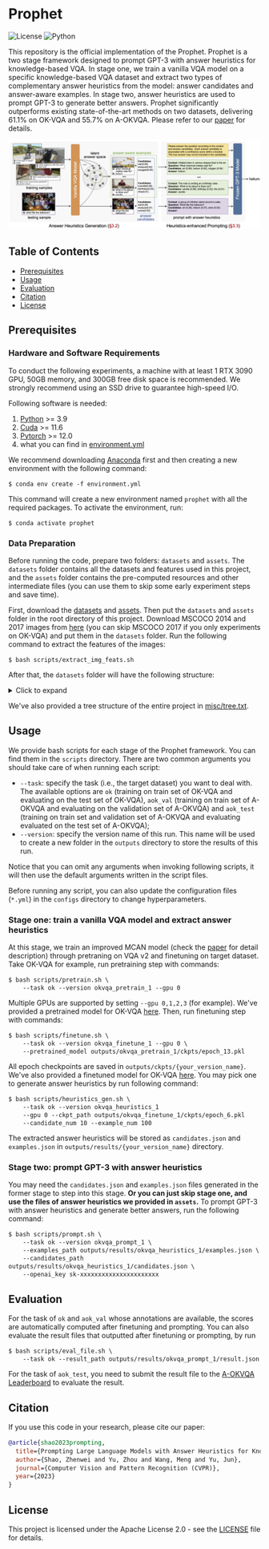 # Prophet

![License](https://img.shields.io/badge/license-Apache%202.0-blue)
![Python](https://img.shields.io/badge/python-3.9-blue)

This repository is the official implementation of the Prophet. Prophet is a two stage framework designed to prompt GPT-3 with answer heuristics for knowledge-based VQA. In stage one, we train a vanilla VQA model on a specific knowledge-based VQA dataset and extract two types of complementary answer heuristics from the model: answer candidates and answer-aware examples. In stage two, answer heuristics are used to prompt GPT-3 to generate better answers. Prophet significantly outperforms existing state-of-the-art methods on two datasets, delivering 61.1% on OK-VQA and 55.7% on A-OKVQA. Please refer to our [paper](https://arxiv.org/pdf/2303.01903.pdf) for details.

![prophet](misc/framework.png)

## Table of Contents

- [Prerequisites](#prerequisites)
- [Usage](#usage)
- [Evaluation](#evaluation)
- [Citation](#citation)
- [License](#license)
<!-- - [Acknowledgement](#acknowledgement) -->

## Prerequisites

### Hardware and Software Requirements

To conduct the following experiments, a machine with at least 1 RTX 3090 GPU, 50GB memory, and 300GB free disk space is recommended. We strongly recommend using an SSD drive to guarantee high-speed I/O.

Following software is needed:

1. [Python](https://www.python.org/downloads/) >= 3.9
2. [Cuda](https://developer.nvidia.com/cuda-toolkit) >= 11.6
3. [Pytorch](https://pytorch.org/get-started/locally/) >= 12.0
5. what you can find in [environment.yml](environment.yml)

We recommend downloading [Anaconda](https://www.anaconda.com/) first and then creating a new environment with the following command:

``` shell
$ conda env create -f environment.yml
```

This command will create a new environment named `prophet` with all the required packages. To activate the environment, run:

``` shell
$ conda activate prophet
```

### Data Preparation

Before running the code, prepare two folders: `datasets` and `assets`. The `datasets` folder contains all the datasets and features used in this project, and the `assets` folder contains the pre-computed resources and other intermediate files (you can use them to skip some early experiment steps and save time).

First, download the [datasets](https://awma1-my.sharepoint.com/:u:/g/personal/yuz_l0_tn/Ebzd7EANzHVHnh3FvYvCJ7kBkJf56iT1Obe5L2PZAzgM2g?download=1) and [assets](https://awma1-my.sharepoint.com/:u:/g/personal/yuz_l0_tn/Ec5NPIswAxlEqi74qwGjIf0BKInF0O6nwW5dtn4h3GOUsQ?download=1). Then put the `datasets` and `assets` folder in the root directory of this project. Download MSCOCO 2014 and 2017 images from [here](https://cocodataset.org/#download) (you can skip MSCOCO 2017 if you only experiments on OK-VQA) and put them in the `datasets` folder. Run the following command to extract the features of the images:

``` shell
$ bash scripts/extract_img_feats.sh
```

After that, the `datasets` folder will have the following structure:

<details>
<summary>Click to expand</summary>

```
datasets
├── aokvqa
│   ├── aokvqa_v1p0_test.json
│   ├── aokvqa_v1p0_train.json
│   └── aokvqa_v1p0_val.json
├── coco2014
│   ├── train2014
│   └── val2014
├── coco2014_feats
│   ├── train2014
│   └── val2014
├── coco2017
│   ├── test2017
│   ├── train2017
│   └── val2017
├── coco2017_feats
│   ├── test2017
│   ├── train2017
│   └── val2017
├── okvqa
│   ├── mscoco_train2014_annotations.json
│   ├── mscoco_val2014_annotations.json
│   ├── OpenEnded_mscoco_train2014_questions.json
│   └── OpenEnded_mscoco_val2014_questions.json
└── vqav2
    ├── v2_mscoco_train2014_annotations.json
    ├── v2_mscoco_val2014_annotations.json
    ├── v2_OpenEnded_mscoco_train2014_questions.json
    ├── v2_OpenEnded_mscoco_val2014_questions.json
    ├── v2valvg_no_ok_annotations.json
    ├── v2valvg_no_ok_questions.json
    ├── vg_annotations.json
    └── vg_questions.json
```
</details>

We've also provided a tree structure of the entire project in [misc/tree.txt](misc/tree.txt).

## Usage

We provide bash scripts for each stage of the Prophet framework. You can find them in the `scripts` directory. There are two common arguments you should take care of when running each script:

- `--task`: specify the task (i.e., the target dataset) you want to deal with. The available options are `ok` (training on train set of OK-VQA and evaluating on the test set of OK-VQA), `aok_val` (training on train set of A-OKVQA and evaluating on the validation set of A-OKVQA) and `aok_test` (training on train set and validation set of A-OKVQA and evaluating evaluated on the test set of A-OKVQA);
- `--version`: specify the version name of this run. This name will be used to create a new folder in the `outputs` directory to store the results of this run.

Notice that you can omit any arguments when invoking following scripts, it will then use the default arguments written in the script files.

Before running any script, you can also update the configuration files (`*.yml`) in the `configs` directory to change hyperparameters.

### Stage one: train a vanilla VQA model and extract answer heuristics

At this stage, we train an improved MCAN model (check the [paper](https://arxiv.org/pdf/2303.01903.pdf) for detail description) through pretraning on VQA v2 and finetuning on target dataset. Take OK-VQA for example, run pretraining step with commands:

```shell
$ bash scripts/pretrain.sh \
    --task ok --version okvqa_pretrain_1 --gpu 0
```
Multiple GPUs are supported by setting `--gpu 0,1,2,3` (for example). We've provided a pretrained model for OK-VQA [here](https://awma1-my.sharepoint.com/:u:/g/personal/yuz_l0_tn/EcdTatraOqRJnZXBDXfr7QQBPtn8QYCa2m3Pvq0LlEml9Q?download=1). Then, run finetuning step with commands:

```shell
$ bash scripts/finetune.sh \
    --task ok --version okvqa_finetune_1 --gpu 0 \
    --pretrained_model outputs/okvqa_pretrain_1/ckpts/epoch_13.pkl
```

All epoch checkpoints are saved in `outputs/ckpts/{your_version_name}`. We've also provided a finetuned model for OK-VQA [here](https://awma1-my.sharepoint.com/:u:/g/personal/yuz_l0_tn/ESUb093PgyZFtLnU_RIYJQsBN_PU0jJdu-eFUb1-4T4mIQ?download=1). You may pick one to generate answer heuristics by run following command:

```shell
$ bash scripts/heuristics_gen.sh \
    --task ok --version okvqa_heuristics_1
    --gpu 0 --ckpt_path outputs/okvqa_finetune_1/ckpts/epoch_6.pkl
    --candidate_num 10 --example_num 100
```

The extracted answer heuristics will be stored as `candidates.json` and `examples.json` in `outputs/results/{your_version_name}` directory.

### Stage two: prompt GPT-3 with answer heuristics

You may need the `candidates.json` and `examples.json` files generated in the former stage to step into this stage. **Or you can just skip stage one, and use the files of answer heuristics we provided in `assets`.** To prompt GPT-3 with answer heuristics and generate better answers, run the following command:

```shell
$ bash scripts/prompt.sh \
    --task ok --version okvqa_prompt_1 \
    --examples_path outputs/results/okvqa_heuristics_1/examples.json \ 
    --candidates_path outputs/results/okvqa_heuristics_1/candidates.json \
    --openai_key sk-xxxxxxxxxxxxxxxxxxxxxx
```

## Evaluation

For the task of `ok` and `aok_val` whose annotations are available, the scores are automatically computed after finetuning and prompting. You can also evaluate the result files that outputted after finetuning or prompting, by run

```shell
$ bash scripts/eval_file.sh \
    --task ok --result_path outputs/results/okvqa_prompt_1/result.json
```

For the task of `aok_test`, you need to submit the result file to the [A-OKVQA Leaderboard](https://leaderboard.allenai.org/a-okvqa/submissions/public) to evaluate the result.

## Citation

If you use this code in your research, please cite our paper:

```BibTex
@article{shao2023prompting,
  title={Prompting Large Language Models with Answer Heuristics for Knowledge-based Visual Question Answering},
  author={Shao, Zhenwei and Yu, Zhou and Wang, Meng and Yu, Jun},
  journal={Computer Vision and Pattern Recognition (CVPR)},
  year={2023}
}
```

## License

This project is licensed under the Apache License 2.0 - see the [LICENSE](LICENSE) file for details.